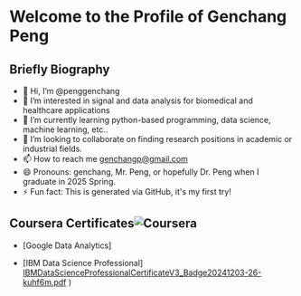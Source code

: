 # Welcome to the Profile of Genchang Peng

## Briefly Biography
- 👋 Hi, I’m @penggenchang
- 👀 I’m interested in signal and data analysis for biomedical and healthcare applications
- 🌱 I’m currently learning python-based programming, data science, machine learning, etc..
- 💞️ I’m looking to collaborate on finding research positions in academic or industrial fields.
- 📫 How to reach me genchangp@gmail.com
- 😄 Pronouns: genchang, Mr. Peng, or hopefully Dr. Peng when I graduate in 2025 Spring.
- ⚡ Fun fact: This is generated via GitHub, it's my first try!

## Coursera Certificates![Coursera](https://img.shields.io/badge/Coursera-Certificate-blue)
- [Google Data Analytics] 

- [IBM Data Science Professional] [IBMDataScienceProfessionalCertificateV3_Badge20241203-26-kuhf6m.pdf](https://github.com/user-attachments/files/18000552/IBMDataScienceProfessionalCertificateV3_Badge20241203-26-kuhf6m.pdf)
) 

<!---
penggenchang/penggenchang is a ✨ special ✨ repository because its `README.md` (this file) appears on your GitHub profile.
You can click the Preview link to take a look at your changes.
--->
